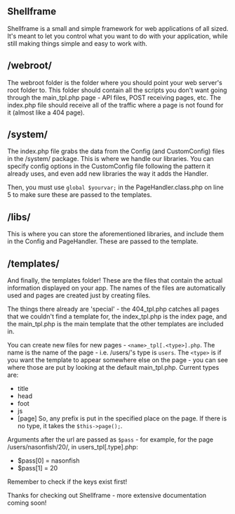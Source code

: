 ## Shellframe
Shellframe is a small and simple framework for web applications of all sized. It's meant to let you control what you want to do with your application, while still making things simple and easy to work with.

## /webroot/
The webroot folder is the folder where you should point your web server's root folder to. This folder should contain all the scripts you don't want going through the main_tpl.php page - API files, POST receiving pages, etc. The index.php file should receive all of the traffic where a page is not found for it (almost like a 404 page).

## /system/
The index.php file grabs the data from the Config (and CustomConfig) files in the /system/ package. This is where we handle our libraries. You can specify config options in the CustomConfig file following the pattern it already uses, and even add new libraries the way it adds the Handler.

Then, you must use `global $yourvar;` in the PageHandler.class.php on line 5 to make sure these are passed to the templates.

## /libs/
This is where you can store the aforementioned libraries, and include them in the Config and PageHandler. These are passed to the template.

## /templates/
And finally, the templates folder! These are the files that contain the actual information displayed on your app. The names of the files are automatically used and pages are created just by creating files.

The things there already are 'special' - the 404_tpl.php catches all pages that we couldn't find a template for, the index_tpl.php is the index page, and the main_tpl.php is the main template that the other templates are included in.

You can create new files for new pages - `<name>_tpl[.<type>].php`. The name is the name of the page - i.e. /users/'s type is `users`. The `<type>` is if you want the template to appear somewhere else on the page - you can see where those are put by looking at the default main_tpl.php. Current types are:
 - title
 - head
 - foot
 - js
 - [page]
So, any prefix is put in the specified place on the page. If there is no type, it takes the `$this->page();`.

Arguments after the url are passed as `$pass` - for example, for the page /users/nasonfish/20/, in users_tpl[.type].php:

 - $pass[0] = nasonfish
 - $pass[1] = 20

Remember to check if the keys exist first!

Thanks for checking out Shellframe - more extensive documentation coming soon!
